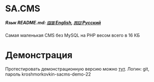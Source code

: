 # SA.CMS
##### Язык README.md: [:gb: English](https://github.com/kroshmorkovkin/sacms/blob/main/README.md), [:ru: Русский](https://github.com/kroshmorkovkin/sacms/blob/main/README-ru.md)

Самая маленькая CMS без MySQL на PHP весом всего в 16 КБ

# Демонстрация
Протестировать демонстрационную версию можно [тут](http://morkovka.witch.quest/sacms/index.php?page=main).
Логин: git, пароль kroshmorkovkin-sacms-demo-22

